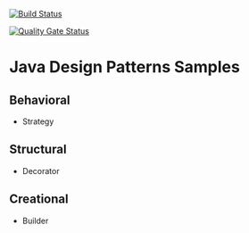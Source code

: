 [![Build Status](https://travis-ci.org/earth001/design-patterns-java.svg?branch=master)](https://travis-ci.org/earth001/design-patterns-java)

[![Quality Gate Status](https://sonarcloud.io/api/project_badges/measure?project=com.proitc%3Adesign-patterns-java&metric=alert_status)](https://sonarcloud.io/dashboard?id=com.proitc%3Adesign-patterns-java)

# Java Design Patterns Samples

## Behavioral

* Strategy 

## Structural

* Decorator

## Creational

* Builder
